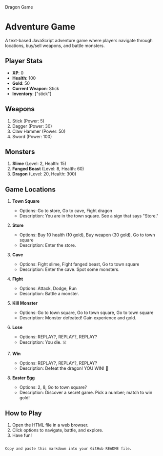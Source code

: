 Dragon Game
# Adventure Game

A text-based JavaScript adventure game where players navigate through locations, buy/sell weapons, and battle monsters.

## Player Stats

- **XP**: 0
- **Health**: 100
- **Gold**: 50
- **Current Weapon**: Stick
- **Inventory**: ["stick"]

## Weapons

1. Stick (Power: 5)
2. Dagger (Power: 30)
3. Claw Hammer (Power: 50)
4. Sword (Power: 100)

## Monsters

1. **Slime** (Level: 2, Health: 15)
2. **Fanged Beast** (Level: 8, Health: 60)
3. **Dragon** (Level: 20, Health: 300)

## Game Locations

1. **Town Square**
   - Options: Go to store, Go to cave, Fight dragon
   - Description: You are in the town square. See a sign that says "Store."

2. **Store**
   - Options: Buy 10 health (10 gold), Buy weapon (30 gold), Go to town square
   - Description: Enter the store.

3. **Cave**
   - Options: Fight slime, Fight fanged beast, Go to town square
   - Description: Enter the cave. Spot some monsters.

4. **Fight**
   - Options: Attack, Dodge, Run
   - Description: Battle a monster.

5. **Kill Monster**
   - Options: Go to town square, Go to town square, Go to town square
   - Description: Monster defeated! Gain experience and gold.

6. **Lose**
   - Options: REPLAY?, REPLAY?, REPLAY?
   - Description: You die. ☠️

7. **Win**
   - Options: REPLAY?, REPLAY?, REPLAY?
   - Description: Defeat the dragon! YOU WIN! 🎉

8. **Easter Egg**
   - Options: 2, 8, Go to town square?
   - Description: Discover a secret game. Pick a number; match to win gold!

## How to Play

1. Open the HTML file in a web browser.
2. Click options to navigate, battle, and explore.
3. Have fun!
```

Copy and paste this markdown into your GitHub README file.
